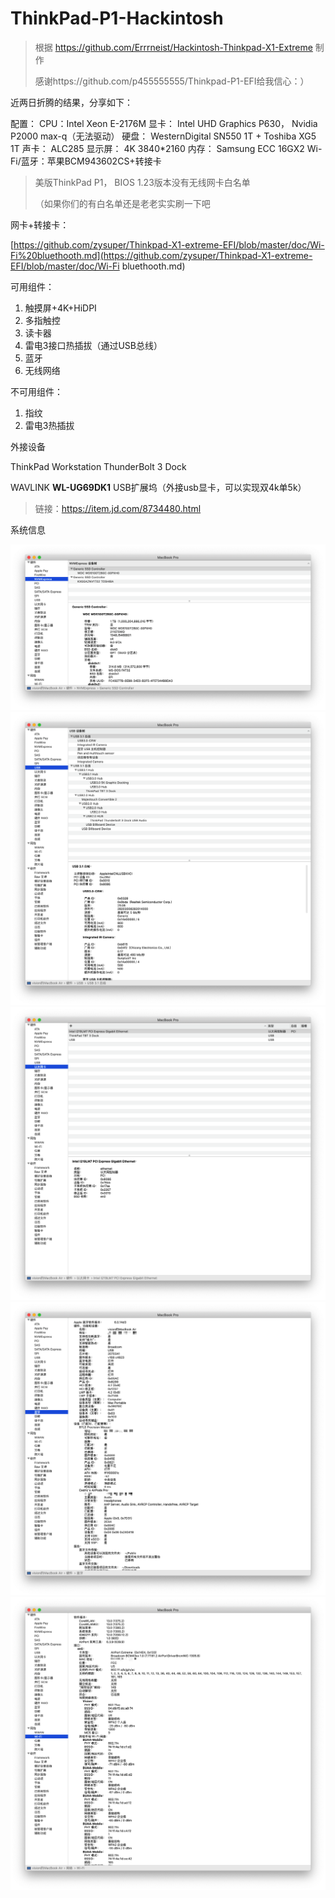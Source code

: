 # ThinkPad-P1-Hackintosh

> 根据 https://github.com/Errrneist/Hackintosh-Thinkpad-X1-Extreme 制作
>
> 感谢https://github.com/p455555555/Thinkpad-P1-EFI给我信心：）

近两日折腾的结果，分享如下：

配置：
CPU：Intel Xeon E-2176M
显卡： Intel UHD Graphics P630， Nvidia P2000 max-q（无法驱动）
硬盘： WesternDigital SN550 1T + Toshiba XG5 1T
声卡： ALC285
显示屏： 4K 3840*2160
内存： Samsung ECC 16GX2
Wi-Fi/蓝牙：苹果BCM943602CS+转接卡

> 美版ThinkPad P1， BIOS 1.23版本没有无线网卡白名单
>
> （如果你们的有白名单还是老老实实刷一下吧



网卡+转接卡：

[https://github.com/zysuper/Thinkpad-X1-extreme-EFI/blob/master/doc/Wi-Fi%20bluethooth.md](https://github.com/zysuper/Thinkpad-X1-extreme-EFI/blob/master/doc/Wi-Fi bluethooth.md)



可用组件：

1. 触摸屏+4K+HiDPI
2. 多指触控
3. 读卡器
4. 雷电3接口热插拔（通过USB总线）
5. 蓝牙
6. 无线网络



不可用组件：

1. 指纹
2. 雷电3热插拔



外接设备

ThinkPad Workstation ThunderBolt 3 Dock

WAVLINK **WL-UG69DK1** USB扩展坞（外接usb显卡，可以实现双4k单5k） 

> 链接：https://item.jd.com/8734480.html



系统信息

![image-20200112171008984](README.assets/image-20200112171008984.png)![image-20200112171025241](README.assets/image-20200112171025241.png)![image-20200112171055493](README.assets/image-20200112171055493.png)![image-20200112171136046](README.assets/image-20200112171136046.png)![image-20200112171208006](README.assets/image-20200112171208006.png)

